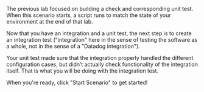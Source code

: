 The previous lab focused on building a check and corresponding unit test. When this scenario starts, a script runs to match the state of your environment at the end of that lab.

Now that you have an integration and a unit test, the next step is to create an integration test ("integration" here in the sense of testing the software as a whole, not in the sense of a "Datadog integration").

Your unit test made sure that the integration properly handled the different configuration cases, but didn’t actually check functionality of the integration itself. That is what you will be doing with the integration test.

When you're ready, click "Start Scenario" to get started!